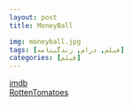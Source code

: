 ```yaml
---
layout: post
title: MoneyBall

img: moneyball.jpg
tags: [فیلم, درام, زندگینامه]
categories: [فیلم]
---
```


[imdb](https://www.imdb.com/title/tt1210166/)  
[RottenTomatoes](https://www.rottentomatoes.com/m/moneyball)
